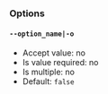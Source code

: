 ### Options
#### `--option_name|-o`
* Accept value: no
* Is value required: no
* Is multiple: no
* Default: `false`
